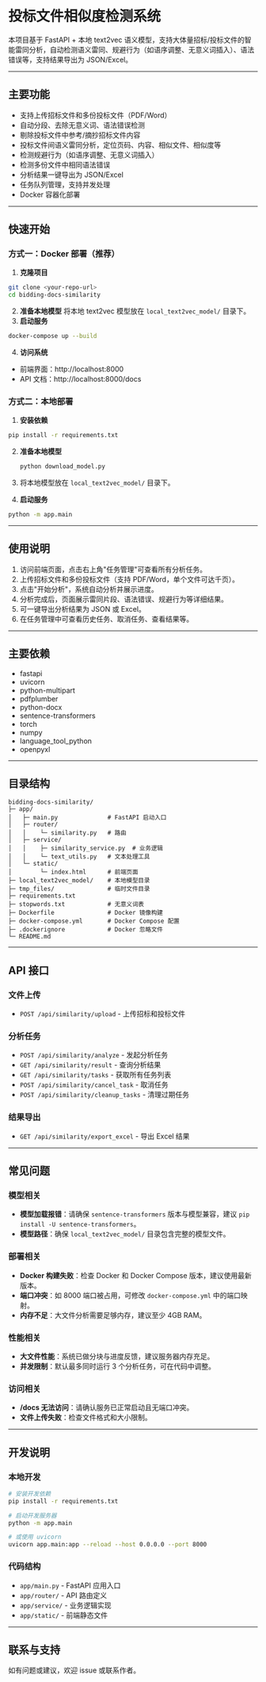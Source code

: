 # 投标文件相似度检测系统

本项目基于 FastAPI + 本地 text2vec 语义模型，支持大体量招标/投标文件的智能雷同分析，自动检测语义雷同、规避行为（如语序调整、无意义词插入）、语法错误等，支持结果导出为 JSON/Excel。

---

## 主要功能

- 支持上传招标文件和多份投标文件（PDF/Word）
- 自动分段、去除无意义词、语法错误检测
- 剔除投标文件中参考/摘抄招标文件内容
- 投标文件间语义雷同分析，定位页码、内容、相似文件、相似度等
- 检测规避行为（如语序调整、无意义词插入）
- 检测多份文件中相同语法错误
- 分析结果一键导出为 JSON/Excel
- 任务队列管理，支持并发处理
- Docker 容器化部署

---

## 快速开始

### 方式一：Docker 部署（推荐）

1. **克隆项目**

```bash
git clone <your-repo-url>
cd bidding-docs-similarity
```

2. **准备本地模型**
   将本地 text2vec 模型放在 `local_text2vec_model/` 目录下。
3. **启动服务**

```bash
docker-compose up --build
```

4. **访问系统**

- 前端界面：http://localhost:8000
- API 文档：http://localhost:8000/docs

### 方式二：本地部署

1. **安装依赖**

```bash
pip install -r requirements.txt
```

2. **准备本地模型**

   ```bash
   python download_model.py
   ```
3. 将本地模型放在 `local_text2vec_model/` 目录下。
4. **启动服务**

```bash
python -m app.main
```

---

## 使用说明

1. 访问前端页面，点击右上角"任务管理"可查看所有分析任务。
2. 上传招标文件和多份投标文件（支持 PDF/Word，单个文件可达千页）。
3. 点击"开始分析"，系统自动分析并展示进度。
4. 分析完成后，页面展示雷同片段、语法错误、规避行为等详细结果。
5. 可一键导出分析结果为 JSON 或 Excel。
6. 在任务管理中可查看历史任务、取消任务、查看结果等。

---

## 主要依赖

- fastapi
- uvicorn
- python-multipart
- pdfplumber
- python-docx
- sentence-transformers
- torch
- numpy
- language_tool_python
- openpyxl

---

## 目录结构

```
bidding-docs-similarity/
├─ app/
│   ├─ main.py              # FastAPI 启动入口
│   ├─ router/
│   │    └─ similarity.py   # 路由
│   ├─ service/
│   │    ├─ similarity_service.py  # 业务逻辑
│   │    └─ text_utils.py   # 文本处理工具
│   └─ static/
│        └─ index.html      # 前端页面
├─ local_text2vec_model/    # 本地模型目录
├─ tmp_files/               # 临时文件目录
├─ requirements.txt
├─ stopwords.txt            # 无意义词表
├─ Dockerfile               # Docker 镜像构建
├─ docker-compose.yml       # Docker Compose 配置
├─ .dockerignore            # Docker 忽略文件
└─ README.md
```

---

## API 接口

### 文件上传

- `POST /api/similarity/upload` - 上传招标和投标文件

### 分析任务

- `POST /api/similarity/analyze` - 发起分析任务
- `GET /api/similarity/result` - 查询分析结果
- `GET /api/similarity/tasks` - 获取所有任务列表
- `POST /api/similarity/cancel_task` - 取消任务
- `POST /api/similarity/cleanup_tasks` - 清理过期任务

### 结果导出

- `GET /api/similarity/export_excel` - 导出 Excel 结果

---

## 常见问题

### 模型相关

- **模型加载报错**：请确保 `sentence-transformers` 版本与模型兼容，建议 `pip install -U sentence-transformers`。
- **模型路径**：确保 `local_text2vec_model/` 目录包含完整的模型文件。

### 部署相关

- **Docker 构建失败**：检查 Docker 和 Docker Compose 版本，建议使用最新版本。
- **端口冲突**：如 8000 端口被占用，可修改 `docker-compose.yml` 中的端口映射。
- **内存不足**：大文件分析需要足够内存，建议至少 4GB RAM。

### 性能相关

- **大文件性能**：系统已做分块与进度反馈，建议服务器内存充足。
- **并发限制**：默认最多同时运行 3 个分析任务，可在代码中调整。

### 访问相关

- **/docs 无法访问**：请确认服务已正常启动且无端口冲突。
- **文件上传失败**：检查文件格式和大小限制。

---

## 开发说明

### 本地开发

```bash
# 安装开发依赖
pip install -r requirements.txt

# 启动开发服务器
python -m app.main

# 或使用 uvicorn
uvicorn app.main:app --reload --host 0.0.0.0 --port 8000
```

### 代码结构

- `app/main.py` - FastAPI 应用入口
- `app/router/` - API 路由定义
- `app/service/` - 业务逻辑实现
- `app/static/` - 前端静态文件

---

## 联系与支持

如有问题或建议，欢迎 issue 或联系作者。
